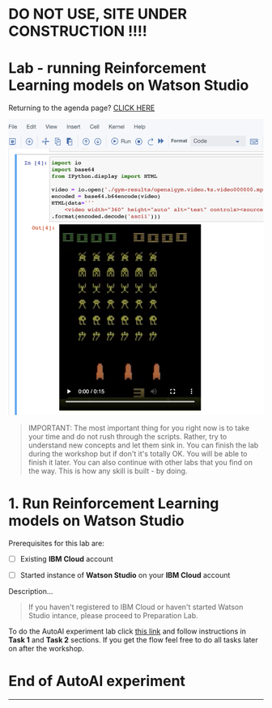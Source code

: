 # DO NOT USE, SITE UNDER CONSTRUCTION !!!!  
    
      
# Lab - running Reinforcement Learning models on Watson Studio    
  
    
  
Returning to the agenda page?  [CLICK HERE](../README.md)  
    
      
![image-w4-1](../images/w4-1.png)      
    

> IMPORTANT: The most important thing for you right now is to take your time and do not rush through the scripts. Rather, try to understand new concepts and let them sink in. You can finish the lab during the workshop but if don't it's totally OK. You will be able to finish it later.  You can also continue with other labs that you find on the way. This is how any skill is built - by doing.
    
      
# 1. Run Reinforcement Learning models on Watson Studio

Prerequisites for this lab are:

- [ ] Existing **IBM Cloud** account 

- [ ] Started instance of **Watson Studio** on your **IBM Cloud** account 

Description...


> If you haven't registered to IBM Cloud or haven't started Watson Studio intance, please proceed to Preparation Lab.


To do the AutoAI experiment lab click [this link](https://www.ibm.com/cloud/garage/dte/tutorial/ibmr-watson-studio-mldl-made-easy) and follow instructions in **Task 1** and **Task 2** sections. If you get the flow feel free to do all tasks later on after the workshop.
  
    
      
      
# End of AutoAI experiment
---
